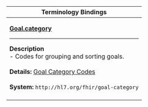 |Terminology Bindings|
|---|
|<p>**[Goal.category](http://hl7.org/fhir/DSTU2/goal-definitions.html#Goal.category)**<hr>**Description**<br>- Codes for grouping and sorting goals.<br><br>**Details:** [Goal Category Codes](http://hl7.org/fhir/dstu2/valueset-goal-category.html)<br><br>**System:** `http://hl7.org/fhir/goal-category`<br><br>|
